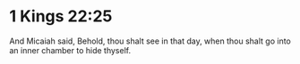 # 1 Kings 22:25

And Micaiah said, Behold, thou shalt see in that day, when thou shalt go into an inner chamber to hide thyself.
